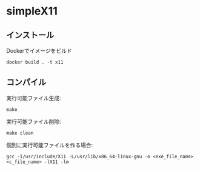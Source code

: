 # simpleX11

## インストール

Dockerでイメージをビルド
```
docker build . -t x11
```

## コンパイル
実行可能ファイル生成:
```
make
```

実行可能ファイル削除:
```
make clean
```

個別に実行可能ファイルを作る場合:
```
gcc -I/usr/include/X11 -L/usr/lib/x86_64-linux-gnu -o <exe_file_name> <c_file_name> -lX11 -lm
```